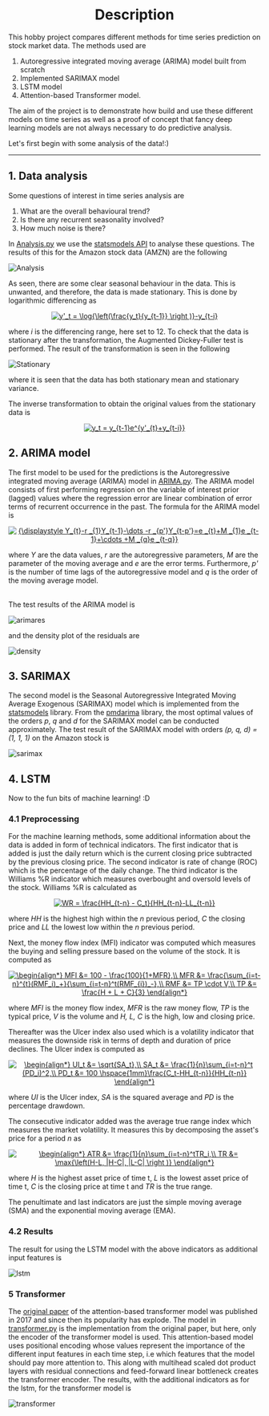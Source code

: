 <h1 align="center">Description</h1>
This hobby project compares different methods for time series prediction on stock market data. The methods used are 

1. Autoregressive integrated moving average (ARIMA) model built from scratch
2. Implemented SARIMAX model
3. LSTM model
4. Attention-based Transformer model.

The aim of the project is to demonstrate how build and use these different models on time series as well as a proof of concept that fancy deep learning models are not always necessary to do predictive analysis. 

Let's first begin with some analysis of the data!:)

<hr>

## 1. Data analysis
Some questions of interest in time series analysis are

1. What are the overall behavioural trend?
2. Is there any recurrent seasonality involved?
3. How much noise is there?

In [Analysis.py](https://github.com/olof98johansson/StockPrediction/blob/main/Analysis.py) we use the [statsmodels API](https://www.statsmodels.org/stable/index.html) to analyse these questions. The results of this for the Amazon stock data (AMZN) are the following

![Analysis](https://github.com/olof98johansson/StockPrediction/blob/main/demonstration_images/analysis_ex.png?raw=true)

As seen, there are some clear seasonal behaviour in the data. This is unwanted, and therefore, the data is made stationary. This is done by logarithmic differencing as
<p align="center"><a href="https://www.codecogs.com/eqnedit.php?latex=y'_t&space;=&space;\log{\left(\frac{y_t}{y_{t-1}}&space;\right&space;)}-y_{t-i}" target="_blank"><img src="https://latex.codecogs.com/png.latex?y'_t&space;=&space;\log{\left(\frac{y_t}{y_{t-1}}&space;\right&space;)}-y_{t-i}" title="y'_t = \log{\left(\frac{y_t}{y_{t-1}} \right )}-y_{t-i}" /></a> </p>
where <i>i</i> is the differencing range, here set to 12. To check that the data is stationary after the transformation, the Augmented Dickey-Fuller test is performed. The result of the transformation is seen in the following

![Stationary](https://github.com/olof98johansson/StockPrediction/blob/main/demonstration_images/stationary_data_demo.png?raw=true)

where it is seen that the data has both stationary mean and stationary variance.

The inverse transformation to obtain the original values from the stationary data is
<p align="center"> <a href="https://www.codecogs.com/eqnedit.php?latex=y_t&space;=&space;y_{t-1}e^{y'_{t}&plus;y_{t-i}}" target="_blank"><img src="https://latex.codecogs.com/png.latex?y_t&space;=&space;y_{t-1}e^{y'_{t}&plus;y_{t-i}}" title="y_t = y_{t-1}e^{y'_{t}+y_{t-i}}" /></a></p>

## 2. ARIMA model
The first model to be used for the predictions is the Autoregressive integrated moving average (ARIMA) model in [ARIMA.py](https://github.com/olof98johansson/StockPrediction/blob/main/ARIMA.py). The ARIMA model consists of first performing regression on the variable of interest prior (lagged) values where the regression error are linear combination of error terms of recurrent occurrence in the past. The formula for the ARIMA model is
<p align="center"><a href="https://www.codecogs.com/eqnedit.php?latex={\displaystyle&space;Y_{t}-r&space;_{1}Y_{t-1}-\dots&space;-r&space;_{p'}Y_{t-p'}=e&space;_{t}&plus;M&space;_{1}e&space;_{t-1}&plus;\cdots&space;&plus;M&space;_{q}e&space;_{t-q}}" target="_blank"><img src="https://latex.codecogs.com/png.latex?{\displaystyle&space;Y_{t}-r&space;_{1}Y_{t-1}-\dots&space;-r&space;_{p'}Y_{t-p'}=e&space;_{t}&plus;M&space;_{1}e&space;_{t-1}&plus;\cdots&space;&plus;M&space;_{q}e&space;_{t-q}}" title="{\displaystyle Y_{t}-r _{1}Y_{t-1}-\dots -r _{p'}Y_{t-p'}=e _{t}+M _{1}e _{t-1}+\cdots +M _{q}e _{t-q}}" /></a></p>

where <i>Y</i> are the data values, <i>r</i> are the autoregressive parameters, <i>M</i> are the parameter of the moving average and <i>e</i> are the error terms. Furthermore, <i>p'</i> is the number of time lags of the autoregressive model and <i>q</i> is the order of the moving average model.

<br>
The test results of the ARIMA model is 

![arimares](https://github.com/olof98johansson/StockPrediction/blob/main/demonstration_images/arima_predictions.png?raw=true)


and the density plot of the residuals are

![density](https://github.com/olof98johansson/StockPrediction/blob/main/demonstration_images/arima_residuals.png?raw=true)


## 3. SARIMAX
The second model is the Seasonal Autoregressive Integrated Moving Average Exogenous (SARIMAX) model which is implemented from the [statsmodels](https://www.statsmodels.org/dev/generated/statsmodels.tsa.statespace.sarimax.SARIMAX.html) library. From the [pmdarima](https://pypi.org/project/pmdarima/) library, the most optimal values of the orders <i>p</i>, <i>q</i> and <i>d</i> for the SARIMAX model can be conducted approximately. The test result of the SARIMAX model with orders <i>(p, q, d) = (1, 1, 1)</i> on the Amazon stock is

![sarimax](https://github.com/olof98johansson/StockPrediction/blob/main/demonstration_images/sarimax_predictions.png?raw=true)


## 4. LSTM
Now to the fun bits of machine learning! :D 

### 4.1 Preprocessing
For the machine learning methods, some additional information about the data is added in form of technical indicators. The first indicator that is added is just the daily return which is the current closing price subtracted by the previous closing price. The second indicator is rate of change (ROC) which is the percentage of the daily change. The third indicator is the Williams %R indicator which measures overbought and oversold levels of the stock. Williams %R is calculated as
<p align="center"><a href="https://www.codecogs.com/eqnedit.php?latex=WR&space;=&space;\frac{HH_{t-n}&space;-&space;C_t}{HH_{t-n}-LL_{t-n}}" target="_blank"><img src="https://latex.codecogs.com/png.latex?WR&space;=&space;\frac{HH_{t-n}&space;-&space;C_t}{HH_{t-n}-LL_{t-n}}" title="WR = \frac{HH_{t-n} - C_t}{HH_{t-n}-LL_{t-n}}" /></a></p>

where <i>HH</i> is the highest high within the <i>n</i> previous period, <i>C</i> the closing price and <i>LL</i> the lowest low within the <i>n</i> previous period.

Next, the money flow index (MFI) indicator was computed which measures the buying and selling pressure based on the volume of the stock. It is computed as

<p align="center"><a href="https://www.codecogs.com/eqnedit.php?latex=\begin{align*}&space;MFI&space;&=&space;100&space;-&space;\frac{100}{1&plus;MFR},\\&space;MFR&space;&=&space;\frac{\sum_{i=t-n}^{t}(RMF_i)_&plus;}{\sum_{i=t-n}^t(RMF_{i})_-},\\&space;RMF&space;&=&space;TP&space;\cdot&space;V,\\&space;TP&space;&=&space;\frac{H&space;&plus;&space;L&space;&plus;&space;C}{3}&space;\end{align*}" target="_blank"><img src="https://latex.codecogs.com/png.latex?\begin{align*}&space;MFI&space;&=&space;100&space;-&space;\frac{100}{1&plus;MFR},\\&space;MFR&space;&=&space;\frac{\sum_{i=t-n}^{t}(RMF_i)_&plus;}{\sum_{i=t-n}^t(RMF_{i})_-},\\&space;RMF&space;&=&space;TP&space;\cdot&space;V,\\&space;TP&space;&=&space;\frac{H&space;&plus;&space;L&space;&plus;&space;C}{3}&space;\end{align*}" title="\begin{align*} MFI &= 100 - \frac{100}{1+MFR},\\ MFR &= \frac{\sum_{i=t-n}^{t}(RMF_i)_+}{\sum_{i=t-n}^t(RMF_{i})_-},\\ RMF &= TP \cdot V,\\ TP &= \frac{H + L + C}{3} \end{align*}" /></a></p>

where <i>MFI</i> is the money flow index, <i>MFR</i> is the raw money flow, <i>TP</i> is the typical price, <i>V</i> is the volume and <i>H, L, C</i> is the high, low and closing price.

Thereafter was the Ulcer index also used which is a volatility indicator that measures the downside risk in terms of depth and duration of price declines. The Ulcer index is computed as 
<p align="center"><a href="https://www.codecogs.com/eqnedit.php?latex=\begin{align*}&space;UI_t&space;&=&space;\sqrt{SA_t},\\&space;SA_t&space;&=&space;\frac{1}{n}\sum_{i=t-n}^t&space;(PD_i)^2,\\&space;PD_t&space;&=&space;100&space;\hspace{1mm}\frac{C_t-HH_{t-n}}{HH_{t-n}}&space;\end{align*}" target="_blank"><img src="https://latex.codecogs.com/png.latex?\begin{align*}&space;UI_t&space;&=&space;\sqrt{SA_t},\\&space;SA_t&space;&=&space;\frac{1}{n}\sum_{i=t-n}^t&space;(PD_i)^2,\\&space;PD_t&space;&=&space;100&space;\hspace{1mm}\frac{C_t-HH_{t-n}}{HH_{t-n}}&space;\end{align*}" title="\begin{align*} UI_t &= \sqrt{SA_t},\\ SA_t &= \frac{1}{n}\sum_{i=t-n}^t (PD_i)^2,\\ PD_t &= 100 \hspace{1mm}\frac{C_t-HH_{t-n}}{HH_{t-n}} \end{align*}" /></a></p>

where <i>UI</i> is the Ulcer index, <i>SA</i> is the squared average and <i>PD</i> is the percentage drawdown.

The consecutive indicator added was the average true range index which measures the market volatility. It measures this by decomposing the asset's price for a period <i>n</i> as

<p align="center"><a href="https://www.codecogs.com/eqnedit.php?latex=\begin{align*}&space;ATR&space;&=&space;\frac{1}{n}\sum_{i=t-n}^tTR_i,\\&space;TR&space;&=&space;\max{\left(H-L,&space;|H-C|,&space;|L-C|&space;\right&space;)}&space;\end{align*}" target="_blank"><img src="https://latex.codecogs.com/png.latex?\begin{align*}&space;ATR&space;&=&space;\frac{1}{n}\sum_{i=t-n}^tTR_i,\\&space;TR&space;&=&space;\max{\left(H-L,&space;|H-C|,&space;|L-C|&space;\right&space;)}&space;\end{align*}" title="\begin{align*} ATR &= \frac{1}{n}\sum_{i=t-n}^tTR_i,\\ TR &= \max{\left(H-L, |H-C|, |L-C| \right )} \end{align*}" /></a></p>

where <i>H</i> is the highest asset price of time t, <i>L</i> is the lowest asset price of time t, <i>C</i> is the closing price at time t and <i>TR</i> is the true range.

The penultimate and last indicators are just the simple moving average (SMA) and the exponential moving average (EMA).


### 4.2 Results
The result for using the LSTM model with the above indicators as additional input features is

![lstm](https://github.com/olof98johansson/StockPrediction/blob/main/demonstration_images/lstm_results.png?raw=True)


### 5 Transformer
The [original paper](https://arxiv.org/abs/1706.03762) of the attention-based transformer model was published in 2017 and since then its popularity has explode. The model in [transformer.py](https://github.com/olof98johansson/StockPrediction/blob/main/transformer.py) is the implementation from the original paper, but here, only the encoder of the transformer model is used. This attention-based model uses positional encoding whose values represent the importance of the different input features in each time step, i.e which features that the model should pay more attention to. This along with multihead scaled dot product layers with residual connections and feed-forward linear bottleneck creates the transformer encoder. The results, with the additional indicators as for the lstm, for the transformer model is

![transformer](https://github.com/olof98johansson/StockPrediction/blob/main/demonstration_images/transformer_results.png?raw=True)

